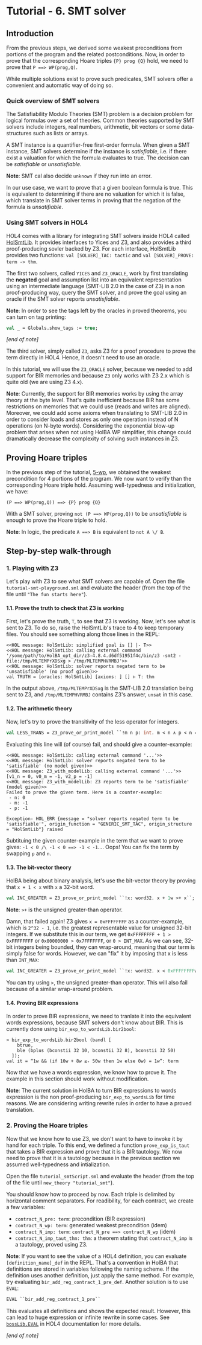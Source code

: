 # Tutorial - 6. SMT solver

## Introduction

From the previous steps, we derived some weakest preconditions from portions of the program and the related postconditions. Now, in order to prove that the corresponding Hoare triples `{P} prog {Q}` hold, we need to prove that `P ==> WP(prog,Q)`.

While multiple solutions exist to prove such predicates, SMT solvers offer a convenient and automatic way of doing so.

### Quick overview of SMT solvers

The Satisfiability Modulo Theories (SMT) problem is a decision problem for logical formulas over a set of theories. Common theories supported by SMT solvers include integers, real numbers, arithmetic, bit vectors or some data-structures such as lists or arrays.

A SMT instance is a quantifier-free first-order formula. When given a SMT instance, SMT solvers determine if the instance is _satisfiable_, i.e. if there exist a valuation for which the formula evaluates to true. The decision can be _satisfiable_ or _unsatisfiable_.

**Note**: SMT cal also decide `unknown` if they run into an error.

In our use case, we want to prove that a given boolean formula is true. This is equivalent to determining if there are no valuation for which it is false, which translate in SMT solver terms in proving that the negation of the formula is _unsatifiable_.

### Using SMT solvers in HOL4

HOL4 comes with a library for integrating SMT solvers inside HOL4 called [HolSmtLib](https://github.com/HOL-Theorem-Prover/HOL/blob/kananaskis-12/src/HolSmt/HolSmtLib.sig). It provides interfaces to Yices and Z3, and also provides a third proof-producing sovler backed by Z3. For each interface, HolSmtLib provides two functions: `val [SOLVER]_TAC: tactic` and `val [SOLVER]_PROVE: term -> thm`.

The first two solvers, called `YICES` and `Z3_ORACLE`, work by first translating the **negated** goal and assumption list into an equivalent representation using an intermediate language (SMT-LIB 2.0 in the case of Z3) in a non proof-producing way, query the SMT solver, and prove the goal using an oracle if the SMT solver reports _unsatisfiable_.

**Note**: In order to see the tags left by the oracles in proved theorems, you can turn on tag printing: 

```sml
val _ = Globals.show_tags := true;
```

_[end of note]_

The third solver, simply called `Z3`, asks Z3 for a proof procedure to prove the term directly in HOL4. Hence, it doesn't need to use an oracle.

In this tutorial, we will use the `Z3_ORACLE` solver, because we needed to add support for BIR memories and because `Z3` only works with Z3 2.x which is quite old (we are using Z3 4.x).

**Note**: Currently, the support for BIR memories works by using the array theory at the byte level. That's quite inefficient because BIR has some restrictions on memories that we could use (reads and writes are aligned). Moreover, we could add some axioms when translating to SMT-LIB 2.0 in order to consider loads and stores as only one operation instead of N operations (on N-byte words). Considering the exponential blow-up problem that arises when not using HolBA WP simplifier, this change could dramatically decrease the complexity of solving such instances in Z3.

## Proving Hoare triples

In the previous step of the tutorial, [5-wp](../5-wp), we obtained the weakest precondition for 4 portions of the program. We now want to verify than the corresponding Hoare triple hold. Assuming well-typedness and initialization, we have:

```
(P ==> WP(prog,Q)) ==> {P} prog {Q}
```

With a SMT solver, proving `not (P ==> WP(prog,Q))` to be _unsatisfiable_ is enough to prove the Hoare triple to hold.

**Note**: In logic, the predicate `A ==> B` is equivalent to `not A \/ B`.

## Step-by-step walk-through

### 1. Playing with Z3

Let's play with Z3 to see what SMT solvers are capable of. Open the file `tutorial-smt-playground.sml` and evaluate the header (from the top of the file until `"The fun starts here"`).

#### 1.1. Prove the truth to check that Z3 is working

First, let's prove the truth, ``T``, to see that Z3 is working. Now, let's see what is sent to Z3. To do so, raise the HolSmtLib's trace to 4 to keep temporary files. You should see something along those lines in the REPL:

```
<<HOL message: HolSmtLib: simplified goal is [] |- T>>
<<HOL message: HolSmtLib: calling external command '/some/path/to/HolBA_opt_dir/z3-4.8.4.d6df51951f4c/bin/z3 -smt2 -file:/tmp/MLTEMPrXDSxg > /tmp/MLTEMPHVRMBJ'>>
<<HOL message: HolSmtLib: solver reports negated term to be 'unsatisfiable' (no proof given)>>
val TRUTH = [oracles: HolSmtLib] [axioms: ] [] ⊢ T: thm
```

In the output above, `/tmp/MLTEMPrXDSxg` is the SMT-LIB 2.0 translation being sent to Z3, and `/tmp/MLTEMPHVRMBJ` contains Z3's answer, `unsat` in this case.

#### 1.2. The arithmetic theory

Now, let's try to prove the transitivity of the less operator for integers.

```sml
val LESS_TRANS = Z3_prove_or_print_model ``!m n p: int. m < n ∧ p < n ==> m < p``;
```

Evaluating this line will (of course) fail, and should give a counter-example:

```
<<HOL message: HolSmtLib: calling external command '...'>>
<<HOL message: HolSmtLib: solver reports negated term to be 'satisfiable' (no model given)>>
<<HOL message: Z3_with_modelLib: calling external command '...'>>
[v1_n = 0, v0_m = -1, v2_p = -1]
<<HOL message: Z3_with_modelLib: Z3 reports term to be 'satisfiable' (model given)>>
Failed to prove the given term. Here is a counter-example:
 - n: 0
 - m: -1
 - p: -1

Exception- HOL_ERR {message = "solver reports negated term to be 'satisfiable'", origin_function = "GENERIC_SMT_TAC", origin_structure = "HolSmtLib"} raised
```

Subtituing the given counter-example in the term that we want to prove gives: `-1 < 0 /\ -1 < 0 ==> -1 < -1`.... Oops! You can fix the term by swapping `p` and `n`.

#### 1.3. The bit-vector theory

HolBA being about binary analysis, let's use the bit-vector theory by proving that `x + 1 < x` with `x` a 32-bit word.

```sml
val INC_GREATER = Z3_prove_or_print_model ``!x: word32. x + 1w >+ x``;
```

**Note**: `>+` is the unsigned greater-than operator.

Damn, that failed again! Z3 gives `x = 0xFFFFFFFF` as a counter-example, which is 
`2^32 - 1`, i.e. the greatest representable value for unsigned 32-bit integers. If we substitute this in our term, we get `0xFFFFFFFF + 1 > 0xFFFFFFFF` or `0x00000000 > 0x7FFFFFFF`, or `0 > INT_MAX`. As we can see, 32-bit integers being bounded, they can wrap-around, meaning that our term is simply false for words. However, we can "fix" it by imposing that x is less than `INT_MAX`:

```sml
val INC_GREATER = Z3_prove_or_print_model ``!x: word32. x < 0xFFFFFFFFw ==> x + 1w >+ x``;
```

You can try using `>`, the unsigned greater-than operator. This will also fail because of a similar wrap-around problem.

#### 1.4. Proving BIR expressions

In order to prove BIR expressions, we need to tranlate it into the equivalent words expressions, because SMT solvers don't know about BIR. This is currently done using `bir_exp_to_wordsLib.bir2bool`:

```
> bir_exp_to_wordsLib.bir2bool (bandl [
    btrue,
    ble (bplus (bconstii 32 10, bconstii 32 8), bconstii 32 50)
  ]);
val it = “1w && (if 10w + 8w ≤₊ 50w then 1w else 0w) = 1w”: term
```

Now that we have a words expression, we know how to prove it. The example in this section should work without modification.

**Note**: The current solution in HolBA to turn BIR expressions to words expression is the non proof-producing `bir_exp_to_wordsLib` for time reasons. We are considering writing rewrite rules in order to have a proved translation.

### 2. Proving the Hoare triples

Now that we know how to use Z3, we don't want to have to invoke it by hand for each triple. To this end, we defined a function `prove_exp_is_taut` that takes a BIR expression and prove that it is a BIR tautology. We now need to prove that it is a tautology because in the previous section we assumed well-typedness and intialization.

Open the file `tutorial_smtScript.sml` and evaluate the header (from the top of the file until `new_theory "tutorial_smt"`).

You should know how to proceed by now. Each triple is delimited by horizontal comment separators. For readibility, for each contract, we create a few variables:

* `contract_N_pre: term`: precondition (BIR expression)
* `contract_N_wp: term`: generated weakest precondition (idem)
* `contract_N_imp: term`: `contract_N_pre ==> contract_N_wp` (idem)
* `contract_N_imp_taut_thm: thm`: a theorem stating that `contract_N_imp` is a tautology, proved using Z3.

**Note**: If you want to see the value of a HOL4 definition, you can evaluate `[definition_name]_def` in the REPL. That's a convention in HolBA that definitions are stored in variables following the naming scheme. If the definition uses another definition, just apply the same method. For example, try evaluating `bir_add_reg_contract_1_pre_def`. Another solution is to use `EVAL`:

```sml
EVAL ``bir_add_reg_contract_1_pre``
```

This evaluates all definitions and shows the expected result. However, this can lead to huge expression or infinite rewrite in some cases. See [`bossLib.EVAL`](https://hol-theorem-prover.org/kananaskis-12-helpdocs/help/Docfiles/HTML/bossLib.EVAL.html) in HOL4 documentation for more details.

_[end of note]_

